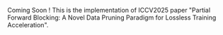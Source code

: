 Coming Soon !
This is the implementation of ICCV2025 paper "Partial Forward Blocking: A Novel Data Pruning Paradigm for Lossless Training Acceleration".
